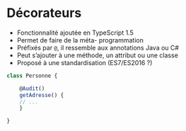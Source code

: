 # Décorateurs

* Fonctionnalité ajoutée en TypeScript 1.5
* Permet de faire de la méta- programmation
* Préfixés par `@`, il ressemble aux annotations Java ou C#
* Peut s’ajouter à une méthode, un attribut ou une classe
* Proposé à une standardisation (ES7/ES2016 ?)

```ts
class Personne {

    @Audit()
    getAdresse() {
    // ...
    }

}

```